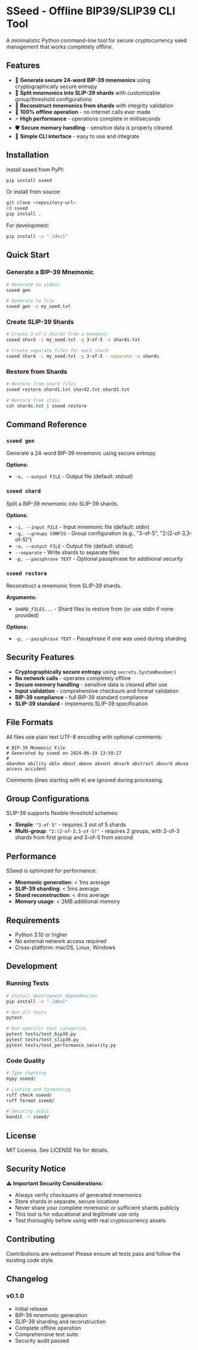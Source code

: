 # SSeed - Offline BIP39/SLIP39 CLI Tool

A minimalistic Python command-line tool for secure cryptocurrency seed management that works completely offline.

## Features

- 🔐 **Generate secure 24-word BIP-39 mnemonics** using cryptographically secure entropy
- 🔄 **Split mnemonics into SLIP-39 shards** with customizable group/threshold configurations  
- 🔧 **Reconstruct mnemonics from shards** with integrity validation
- 🚫 **100% offline operation** - no internet calls ever made
- ⚡ **High performance** - operations complete in milliseconds
- 🛡️ **Secure memory handling** - sensitive data is properly cleared
- 🎯 **Simple CLI interface** - easy to use and integrate

## Installation

Install sseed from PyPI:

```bash
pip install sseed
```

Or install from source:

```bash
git clone <repository-url>
cd sseed
pip install .
```

For development:

```bash
pip install -e ".[dev]"
```

## Quick Start

### Generate a BIP-39 Mnemonic

```bash
# Generate to stdout
sseed gen

# Generate to file
sseed gen -o my_seed.txt
```

### Create SLIP-39 Shards

```bash
# Create 3-of-5 shards from a mnemonic
sseed shard -i my_seed.txt -g 3-of-5 -o shards.txt

# Create separate files for each shard
sseed shard -i my_seed.txt -g 3-of-5 --separate -o shards
```

### Restore from Shards

```bash
# Restore from shard files
sseed restore shard1.txt shard2.txt shard3.txt

# Restore from stdin
cat shards.txt | sseed restore
```

## Command Reference

### `sseed gen`
Generate a 24-word BIP-39 mnemonic using secure entropy.

**Options:**
- `-o, --output FILE` - Output file (default: stdout)

### `sseed shard`
Split a BIP-39 mnemonic into SLIP-39 shards.

**Options:**
- `-i, --input FILE` - Input mnemonic file (default: stdin)
- `-g, --groups CONFIG` - Group configuration (e.g., "3-of-5", "2:(2-of-3,3-of-5)")
- `-o, --output FILE` - Output file (default: stdout)
- `--separate` - Write shards to separate files
- `-p, --passphrase TEXT` - Optional passphrase for additional security

### `sseed restore`
Reconstruct a mnemonic from SLIP-39 shards.

**Arguments:**
- `SHARD_FILES...` - Shard files to restore from (or use stdin if none provided)

**Options:**
- `-p, --passphrase TEXT` - Passphrase if one was used during sharding

## Security Features

- **Cryptographically secure entropy** using `secrets.SystemRandom()`
- **No network calls** - operates completely offline
- **Secure memory handling** - sensitive data is cleared after use
- **Input validation** - comprehensive checksum and format validation
- **BIP-39 compliance** - full BIP-39 standard compliance
- **SLIP-39 standard** - implements SLIP-39 specification

## File Formats

All files use plain text UTF-8 encoding with optional comments:

```
# BIP-39 Mnemonic File
# Generated by sseed on 2024-06-19 13:50:27
#
abandon ability able about above absent absorb abstract absurd abuse access accident
```

Comments (lines starting with `#`) are ignored during processing.

## Group Configurations

SLIP-39 supports flexible threshold schemes:

- **Simple**: `"3-of-5"` - requires 3 out of 5 shards
- **Multi-group**: `"2:(2-of-3,3-of-5)"` - requires 2 groups, with 2-of-3 shards from first group and 3-of-5 from second

## Performance

SSeed is optimized for performance:

- **Mnemonic generation**: < 1ms average
- **SLIP-39 sharding**: < 5ms average  
- **Shard reconstruction**: < 4ms average
- **Memory usage**: < 2MB additional memory

## Requirements

- Python 3.10 or higher
- No external network access required
- Cross-platform: macOS, Linux, Windows

## Development

### Running Tests

```bash
# Install development dependencies
pip install -e ".[dev]"

# Run all tests
pytest

# Run specific test categories
pytest tests/test_bip39.py
pytest tests/test_slip39.py
pytest tests/test_performance_security.py
```

### Code Quality

```bash
# Type checking
mypy sseed/

# Linting and formatting
ruff check sseed/
ruff format sseed/

# Security audit
bandit -r sseed/
```

## License

MIT License. See LICENSE file for details.

## Security Notice

⚠️ **Important Security Considerations:**

- Always verify checksums of generated mnemonics
- Store shards in separate, secure locations
- Never share your complete mnemonic or sufficient shards publicly
- This tool is for educational and legitimate use only
- Test thoroughly before using with real cryptocurrency assets

## Contributing

Contributions are welcome! Please ensure all tests pass and follow the existing code style.

## Changelog

### v0.1.0
- Initial release
- BIP-39 mnemonic generation
- SLIP-39 sharding and reconstruction
- Complete offline operation
- Comprehensive test suite
- Security audit passed 